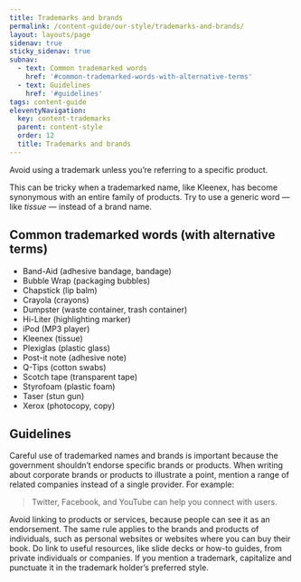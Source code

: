 ```yaml
---
title: Trademarks and brands
permalink: /content-guide/our-style/trademarks-and-brands/
layout: layouts/page
sidenav: true
sticky_sidenav: true
subnav:
  - text: Common trademarked words
    href: '#common-trademarked-words-with-alternative-terms'
  - text: Guidelines
    href: '#guidelines'
tags: content-guide
eleventyNavigation:
  key: content-trademarks
  parent: content-style
  order: 12
  title: Trademarks and brands
---
```

Avoid using a trademark unless you’re referring to a specific product.

This can be tricky when a trademarked name, like Kleenex, has become synonymous with an entire family of products. Try to use a generic word — like *tissue* — instead of a brand name.

## Common trademarked words (with alternative terms)

-   Band-Aid (adhesive bandage, bandage)
-   Bubble Wrap (packaging bubbles)
-   Chapstick (lip balm)
-   Crayola (crayons)
-   Dumpster (waste container, trash container)
-   Hi-Liter (highlighting marker)
-   iPod (MP3 player)
-   Kleenex (tissue)
-   Plexiglas (plastic glass)
-   Post-it note (adhesive note)
-   Q-Tips (cotton swabs)
-   Scotch tape (transparent tape)
-   Styrofoam (plastic foam)
-   Taser (stun gun)
-   Xerox (photocopy, copy)

## Guidelines

Careful use of trademarked names and brands is important because the government shouldn’t endorse specific brands or products. When writing about corporate brands or products to illustrate a point, mention a range of related companies instead of a single provider. For example:

> Twitter, Facebook, and YouTube can help you connect with users.

Avoid linking to products or services, because people can see it as an endorsement. The same rule applies to the brands and products of individuals, such as personal websites or websites where you can buy their book. Do link to useful resources, like slide decks or how-to guides, from private individuals or companies. If you mention a trademark, capitalize and punctuate it in the trademark holder’s preferred style.
